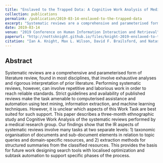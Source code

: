 ```yaml
---
title: "Enslaved to the Trapped Data: A Cognitive Work Analysis of Medical Systematic Reviews"
collection: publications
permalink: /publication/2019-03-14-enslaved-to-the-trapped-data
excerpt: "Systematic reviews are a comprehensive and parameterised form of literature review, found in most disciplines, that involve exhaustive analyses and rigorous interpretation of prior literature. This paper describes a three-month ethnographic study and Cognitive Work Analysis of the systematic reviews performed by a medical research group."
date: 2019-03-14
venue: "2019 Conference on Human Information Interaction and Retrieval"
paperurl: "http://nottsknight.github.io/files/knight-2019-enslaved-to-the-trapped-data.pdf"
citation: "Ian A. Knight, Max L. Wilson, David F. Brailsford, and Natasa Milic-Frayling. 2019. Enslaved to the Trapped Data: A Cognitive Work Analysis of Medical Systematic Reviews. In <i>Proceedings of the 2019 Conference on Human Information Interaction and Retrieval (CHIIR '19).</i> Association for Computing Machinery, New York, NY, USA, 203–212. DOI:10.1145/3295750.3298937"
---
```


## Abstract

Systematic reviews are a comprehensive and parameterised form of literature review, found in most disciplines, that involve exhaustive analyses and rigorous interpretation of prior literature. Performing systematic reviews, however, can involve repetitive and laborious work in order to reach reliable standards. Strict guidelines and availability of published reviews make the task amenable to computerised assistance and automation using text mining, information extraction, and machine learning techniques. However, it is unclear which aspects of this Work Task are best suited for such support. This paper describes a three-month ethnographic study and Cognitive Work Analysis of the systematic reviews performed by a medical research group. Our findings show that the IR aspects of systematic reviews involve many tasks at two separate levels: 1) taxonomic organisation of documents and sub-document elements in relation to topic queries and domain-specific resources, and 2) extraction methods for structured summaries from the classified resources. This provides the basis for future work designing search tools with localised optimization and subtask automation to support specific phases of the process.
